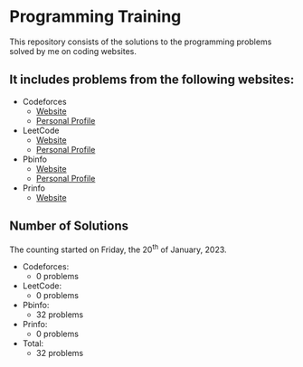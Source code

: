 # Programming Training

This repository consists of the solutions to the programming problems solved by me on coding websites.

## It includes problems from the following websites:

- Codeforces
  - [Website](https://codeforces.com/)
  - [Personal Profile](https://codeforces.com/profile/TudorGalatan)
- LeetCode
  - [Website](https://leetcode.com/)
  - [Personal Profile](https://leetcode.com/TudorGalatan/)
- Pbinfo
  - [Website](https://www.pbinfo.ro/)
  - [Personal Profile](https://www.pbinfo.ro/profil/tudorgalatan)
- Prinfo
  - [Website](https://probleme.programarecurabdare.ro/)

## Number of Solutions

The counting started on Friday, the 20<sup>th</sup> of January, 2023.

- Codeforces:
  - 0 problems
- LeetCode:
  - 0 problems
- Pbinfo:
  - 32 problems
- Prinfo:
  - 0 problems
- Total:
  - 32 problems